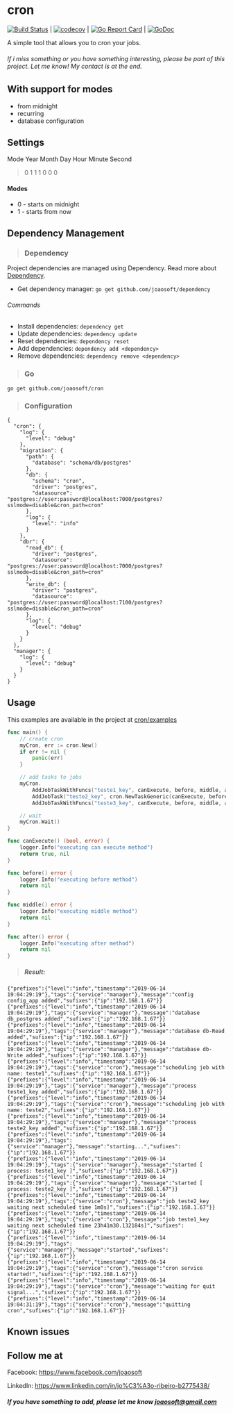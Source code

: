 cron
================

[![Build Status](https://travis-ci.org/joaosoft/cron.svg?branch=master)](https://travis-ci.org/joaosoft/cron) | [![codecov](https://codecov.io/gh/joaosoft/cron/branch/master/graph/badge.svg)](https://codecov.io/gh/joaosoft/cron) | [![Go Report Card](https://goreportcard.com/badge/github.com/joaosoft/cron)](https://goreportcard.com/report/github.com/joaosoft/cron) | [![GoDoc](https://godoc.org/github.com/joaosoft/cron?status.svg)](https://godoc.org/github.com/joaosoft/cron)

A simple tool that allows you to cron your jobs.

###### If i miss something or you have something interesting, please be part of this project. Let me know! My contact is at the end.

## With support for modes
* from midnight
* recurring
* database configuration

## Settings
Mode Year Month Day Hour Minute Second
> 0 1 1 1 0 0 0

#### Modes
* 0 - starts on midnight
* 1 - starts from now

## Dependency Management
>### Dependency

Project dependencies are managed using Dependency. Read more about [Dependency](https://github.com/joaosoft/dependency).
* Get dependency manager: `go get github.com/joaosoft/dependency`

###### Commands
* Install dependencies: `dependency get`
* Update dependencies: `dependency update`
* Reset dependencies: `dependency reset`
* Add dependencies: `dependency add <dependency>`
* Remove dependencies: `dependency remove <dependency>`

>### Go
```
go get github.com/joaosoft/cron
```

>### Configuration
```
{
  "cron": {
    "log": {
      "level": "debug"
    },
    "migration": {
      "path": {
        "database": "schema/db/postgres"
      },
      "db": {
        "schema": "cron",
        "driver": "postgres",
        "datasource": "postgres://user:password@localhost:7000/postgres?sslmode=disable&cron_path=cron"
      },
      "log": {
        "level": "info"
      }
    },
    "dbr": {
      "read_db": {
        "driver": "postgres",
        "datasource": "postgres://user:password@localhost:7000/postgres?sslmode=disable&cron_path=cron"
      },
      "write_db": {
        "driver": "postgres",
        "datasource": "postgres://user:password@localhost:7100/postgres?sslmode=disable&cron_path=cron"
      },
      "log": {
        "level": "debug"
      }
    }
  },
  "manager": {
    "log": {
      "level": "debug"
    }
  }
}
```

## Usage 
This examples are available in the project at [cron/examples](https://github.com/joaosoft/cron/tree/master/examples)

```go
func main() {
	// create cron
	myCron, err := cron.New()
	if err != nil {
		panic(err)
	}

	// add tasks to jobs
	myCron.
		AddJobTaskWithFuncs("teste1_key", canExecute, before, middle, after).
		AddJobTask("teste2_key", cron.NewTaskGeneric(canExecute, before, middle, after)).
		AddJobTaskWithFuncs("teste3_key", canExecute, before, middle, after)

	// wait
	myCron.Wait()
}

func canExecute() (bool, error) {
	logger.Info("executing can execute method")
	return true, nil
}

func before() error {
	logger.Info("executing before method")
	return nil
}

func middle() error {
	logger.Info("executing middle method")
	return nil
}

func after() error {
	logger.Info("executing after method")
	return nil
}
```

> ##### Result:
```
{"prefixes":{"level":"info","timestamp":"2019-06-14 19:04:29:19"},"tags":{"service":"manager"},"message":"config config_app added","sufixes":{"ip":"192.168.1.67"}}
{"prefixes":{"level":"info","timestamp":"2019-06-14 19:04:29:19"},"tags":{"service":"manager"},"message":"database db_postgres added","sufixes":{"ip":"192.168.1.67"}}
{"prefixes":{"level":"info","timestamp":"2019-06-14 19:04:29:19"},"tags":{"service":"manager"},"message":"database db-Read added","sufixes":{"ip":"192.168.1.67"}}
{"prefixes":{"level":"info","timestamp":"2019-06-14 19:04:29:19"},"tags":{"service":"manager"},"message":"database db-Write added","sufixes":{"ip":"192.168.1.67"}}
{"prefixes":{"level":"info","timestamp":"2019-06-14 19:04:29:19"},"tags":{"service":"cron"},"message":"scheduling job with name: teste1","sufixes":{"ip":"192.168.1.67"}}
{"prefixes":{"level":"info","timestamp":"2019-06-14 19:04:29:19"},"tags":{"service":"manager"},"message":"process teste1_key added","sufixes":{"ip":"192.168.1.67"}}
{"prefixes":{"level":"info","timestamp":"2019-06-14 19:04:29:19"},"tags":{"service":"cron"},"message":"scheduling job with name: teste2","sufixes":{"ip":"192.168.1.67"}}
{"prefixes":{"level":"info","timestamp":"2019-06-14 19:04:29:19"},"tags":{"service":"manager"},"message":"process teste2_key added","sufixes":{"ip":"192.168.1.67"}}
{"prefixes":{"level":"info","timestamp":"2019-06-14 19:04:29:19"},"tags":{"service":"manager"},"message":"starting...","sufixes":{"ip":"192.168.1.67"}}
{"prefixes":{"level":"info","timestamp":"2019-06-14 19:04:29:19"},"tags":{"service":"manager"},"message":"started [ process: teste1_key ]","sufixes":{"ip":"192.168.1.67"}}
{"prefixes":{"level":"info","timestamp":"2019-06-14 19:04:29:19"},"tags":{"service":"manager"},"message":"started [ process: teste2_key ]","sufixes":{"ip":"192.168.1.67"}}
{"prefixes":{"level":"info","timestamp":"2019-06-14 19:04:29:19"},"tags":{"service":"cron"},"message":"job teste2_key waiting next scheduled time 1m0s]","sufixes":{"ip":"192.168.1.67"}}
{"prefixes":{"level":"info","timestamp":"2019-06-14 19:04:29:19"},"tags":{"service":"cron"},"message":"job teste1_key waiting next scheduled time 23h41m30.132184s]","sufixes":{"ip":"192.168.1.67"}}
{"prefixes":{"level":"info","timestamp":"2019-06-14 19:04:29:19"},"tags":{"service":"manager"},"message":"started","sufixes":{"ip":"192.168.1.67"}}
{"prefixes":{"level":"info","timestamp":"2019-06-14 19:04:29:19"},"tags":{"service":"cron"},"message":"cron service started!","sufixes":{"ip":"192.168.1.67"}}
{"prefixes":{"level":"info","timestamp":"2019-06-14 19:04:29:19"},"tags":{"service":"cron"},"message":"waiting for quit signal...","sufixes":{"ip":"192.168.1.67"}}
{"prefixes":{"level":"info","timestamp":"2019-06-14 19:04:31:19"},"tags":{"service":"cron"},"message":"quitting cron","sufixes":{"ip":"192.168.1.67"}}
```

## Known issues

## Follow me at
Facebook: https://www.facebook.com/joaosoft

LinkedIn: https://www.linkedin.com/in/jo%C3%A3o-ribeiro-b2775438/

##### If you have something to add, please let me know joaosoft@gmail.com
